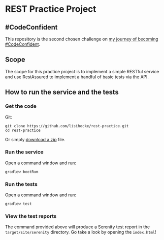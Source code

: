 # REST Practice Project

## #CodeConfident
This repository is the second chosen challenge on [my journey of becoming #CodeConfident](https://www.lisihocke.com/p/codeconfident.html).

## Scope
The scope for this practice project is to implement a simple RESTful service and use RestAssured to implement a handful of basic tests via the API.

## How to run the service and the tests

### Get the code

Git:

    git clone https://github.com/lisihocke/rest-practice.git
    cd rest-practice

Or simply [download a zip](https://github.com/lisihocke/rest-practice/archive/master.zip) file.

### Run the service

Open a command window and run:

    gradlew bootRun

### Run the tests

Open a command window and run:

    gradlew test

### View the test reports

The command provided above will produce a Serenity test report in the `target/site/serenity` directory. Go take a look by opening the `index.html`!